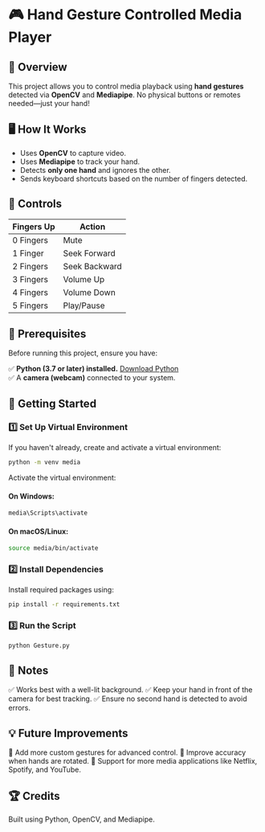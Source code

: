 # 🎮 Hand Gesture Controlled Media Player

## 📌 Overview
This project allows you to control media playback using **hand gestures** detected via **OpenCV** and **Mediapipe**. No physical buttons or remotes needed—just your hand!

## 🖥 How It Works
- Uses **OpenCV** to capture video.
- Uses **Mediapipe** to track your hand.
- Detects **only one hand** and ignores the other.
- Sends keyboard shortcuts based on the number of fingers detected.

## 🎯 Controls

| Fingers Up | Action        |
| ---------- | ------------- |
| 0 Fingers  | Mute          |
| 1 Finger   | Seek Forward  |
| 2 Fingers  | Seek Backward |
| 3 Fingers  | Volume Up     |
| 4 Fingers  | Volume Down   |
| 5 Fingers  | Play/Pause    |

## 🔧 Prerequisites
Before running this project, ensure you have:

✅ **Python (3.7 or later) installed.** [Download Python](https://www.python.org/downloads/)  
✅ A **camera (webcam)** connected to your system.

## 🚀 Getting Started

### 1️⃣ Set Up Virtual Environment
If you haven't already, create and activate a virtual environment:

```bash
python -m venv media
```

Activate the virtual environment:

#### On Windows:
```bash
media\Scripts\activate
```

#### On macOS/Linux:
```bash
source media/bin/activate
```

### 2️⃣ Install Dependencies
Install required packages using:

```bash
pip install -r requirements.txt
```

### 3️⃣ Run the Script
```bash
python Gesture.py
```

## 📝 Notes
✅ Works best with a well-lit background.
✅ Keep your hand in front of the camera for best tracking.
✅ Ensure no second hand is detected to avoid errors.

## 💡 Future Improvements
🚀 Add more custom gestures for advanced control.
🚀 Improve accuracy when hands are rotated.
🚀 Support for more media applications like Netflix, Spotify, and YouTube.

## 🏆 Credits
Built using Python, OpenCV, and Mediapipe.
